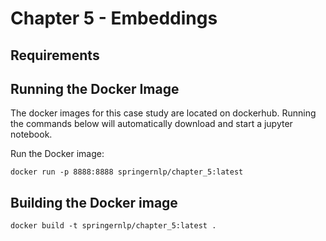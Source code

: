 # Chapter 5 - Embeddings

## Requirements

## Running the Docker Image
The docker images for this case study are located on dockerhub. Running the commands below will automatically download and start a jupyter notebook.

Run the Docker image:
```
docker run -p 8888:8888 springernlp/chapter_5:latest
```

## Building the Docker image
```
docker build -t springernlp/chapter_5:latest .
```
